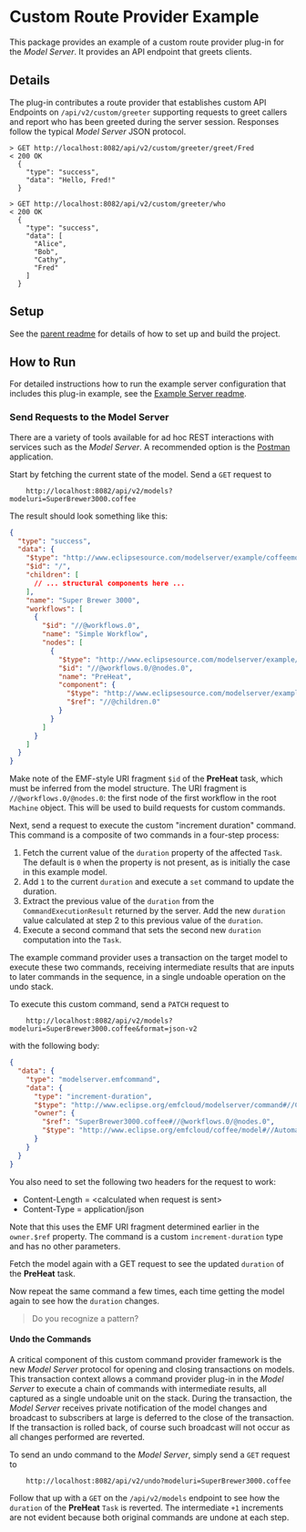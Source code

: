 # Custom Route Provider Example

This package provides an example of a custom route provider plug-in for the _Model Server_.
It provides an API endpoint that greets clients.

## Details

The plug-in contributes a route provider that establishes custom API Endpoints on `/api/v2/custom/greeter` supporting requests to greet callers and report who has been greeted during the server session.
Responses follow the typical _Model Server_ JSON protocol.

```plain
> GET http://localhost:8082/api/v2/custom/greeter/greet/Fred
< 200 OK
  {
    "type": "success",
    "data": "Hello, Fred!"
  }

> GET http://localhost:8082/api/v2/custom/greeter/who
< 200 OK
  {
    "type": "success",
    "data": [
      "Alice",
      "Bob",
      "Cathy",
      "Fred"
    ]
  }
```

## Setup

See the [parent readme](../../README.md) for details of how to set up and build the project.

## How to Run

For detailed instructions how to run the example server configuration that includes this plug-in example, see the [Example Server readme](../example-server/README.md).

### Send Requests to the Model Server

There are a variety of tools available for ad hoc REST interactions with services such as the _Model Server_.
A recommended option is the [Postman](https://www.postman.com) application.

Start by fetching the current state of the model.
Send a `GET` request to

```plain
    http://localhost:8082/api/v2/models?modeluri=SuperBrewer3000.coffee
```

The result should look something like this:

```json
{
  "type": "success",
  "data": {
    "$type": "http://www.eclipsesource.com/modelserver/example/coffeemodel#//Machine",
    "$id": "/",
    "children": [
      // ... structural components here ...
    ],
    "name": "Super Brewer 3000",
    "workflows": [
      {
        "$id": "//@workflows.0",
        "name": "Simple Workflow",
        "nodes": [
          {
            "$type": "http://www.eclipsesource.com/modelserver/example/coffeemodel#//AutomaticTask",
            "$id": "//@workflows.0/@nodes.0",
            "name": "PreHeat",
            "component": {
              "$type": "http://www.eclipsesource.com/modelserver/example/coffeemodel#//BrewingUnit",
              "$ref": "//@children.0"
            }
          }
        ]
      }
    ]
  }
}
```

Make note of the EMF-style URI fragment `$id` of the **PreHeat** task, which must be inferred from the model structure.
The URI fragment is `//@workflows.0/@nodes.0`: the first node of the first workflow in the root `Machine` object.
This will be used to build requests for custom commands.

Next, send a request to execute the custom "increment duration" command.
This command is a composite of two commands in a four-step process:

1. Fetch the current value of the `duration` property of the affected `Task`.
   The default is `0` when the property is not present, as is initially the case in this example model.
2. Add `1` to the current `duration` and execute a `set` command to update the duration.
3. Extract the previous value of the `duration` from the `CommandExecutionResult` returned by the server.
   Add the new `duration` value calculated at step 2 to this previous value of the `duration`.
4. Execute a second command that sets the second new `duration` computation into the `Task`.

The example command provider uses a transaction on the target model to execute these two commands, receiving intermediate results that are inputs to later commands in the sequence, in a single undoable operation on the undo stack.

To execute this custom command, send a `PATCH` request to

```plain
    http://localhost:8082/api/v2/models?modeluri=SuperBrewer3000.coffee&format=json-v2
```

with the following body:

```json
{
  "data": {
    "type": "modelserver.emfcommand",
    "data": {
      "type": "increment-duration",
      "$type": "http://www.eclipse.org/emfcloud/modelserver/command#//Command",
      "owner": {
        "$ref": "SuperBrewer3000.coffee#//@workflows.0/@nodes.0",
        "$type": "http://www.eclipse.org/emfcloud/coffee/model#//AutomaticTask"
      }
    }
  }
}
```

You also need to set the following two headers for the request to work:

- Content-Length = \<calculated when request is sent>
- Content-Type = application/json

Note that this uses the EMF URI fragment determined earlier in the `owner.$ref` property.
The command is a custom `increment-duration` type and has no other parameters.

Fetch the model again with a GET request to see the updated `duration` of the **PreHeat** task.

Now repeat the same command a few times, each time getting the model again to see how the `duration` changes.

> Do you recognize a pattern?

#### Undo the Commands

A critical component of this custom command provider framework is the new _Model Server_ protocol for opening and closing transactions on models.
This transaction context allows a command provider plug-in in the _Model Server_ to execute a chain of commands with intermediate results, all captured as a single undoable unit on the stack.
During the transaction, the _Model Server_ receives private notification of the model changes and broadcast to subscribers at large is deferred to the close of the transaction.
If the transaction is rolled back, of course such broadcast will not occur as all changes performed are reverted.

To send an undo command to the _Model Server_, simply send a `GET` request to

```plain
    http://localhost:8082/api/v2/undo?modeluri=SuperBrewer3000.coffee
```

Follow that up with a `GET` on the `/api/v2/models` endpoint to see how the `duration` of the **PreHeat** `Task` is reverted.
The intermediate `+1` increments are not evident because both original commands are undone at each step.
